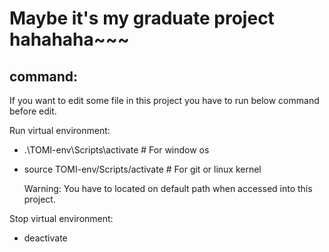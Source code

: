 # Maybe it's my graduate project hahahaha~~~
## command: 
If you want to edit some file in this project you have to run below command before edit.

Run virtual environment: 
- .\TOMI-env\Scripts\activate  # For window os
- source TOMI-env/Scripts/activate # For git or linux kernel

  Warning: You have to located on default path when accessed into this project.

Stop virtual environment: 
- deactivate
